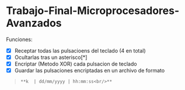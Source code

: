 # Trabajo-Final-Microprocesadores-Avanzados<br/>
Funciones:<br/>
- [x] Receptar todas las pulsacioens del teclado (4  en total)<br/>
- [x] Ocultarlas tras un asterisco[*] <br/>
- [x] Encriptar (Metodo XOR) cada pulsacion de teclado<br/>
- [x] Guardar las pulsaciones encriptadas en un archivo de formato<br/>

>     **k  | dd/mm/yyyy | hh:mm:ss<br/>**
